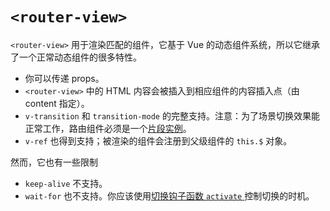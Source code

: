 # `<router-view>`

`<router-view>` 用于渲染匹配的组件，它基于 Vue 的动态组件系统，所以它继承了一个正常动态组件的很多特性。

- 你可以传递 props。
- `<router-view>` 中的 HTML 内容会被插入到相应组件的内容插入点（由 content 指定）。
- `v-transition` 和 `transition-mode` 的完整支持。注意：为了场景切换效果能正常工作，路由组件必须是一个[片段实例](http://vuejs.org/guide/components.html#Fragment_Instance)。
- `v-ref` 也得到支持；被渲染的组件会注册到父级组件的 `this.$` 对象。

然而，它也有一些限制

- `keep-alive` 不支持。
- `wait-for` 也不支持。你应该使用[切换钩子函数 `activate` ](pipeline/activate.html)控制切换的时机。
